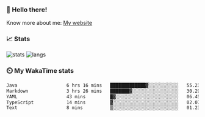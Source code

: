 ### 👋 Hello there!

Know more about me: [My website](https://onlyra1n.top)


### 📈 Stats

![stats](https://github-readme-stats.vercel.app/api?username=Fiz-Victor&theme=dracula&show_icons=true)
![langs](https://github-readme-stats.vercel.app/api/top-langs/?username=Fiz-Victor&theme=dracula&layout=compact)

### ⏲️ My WakaTime stats

<!--START_SECTION:waka-->

```txt
Java                  6 hrs 16 mins   █████████████▓░░░░░░░░░░░   55.23 %
Markdown              3 hrs 26 mins   ███████▓░░░░░░░░░░░░░░░░░   30.29 %
YAML                  43 mins         █▓░░░░░░░░░░░░░░░░░░░░░░░   06.45 %
TypeScript            14 mins         ▓░░░░░░░░░░░░░░░░░░░░░░░░   02.07 %
Text                  8 mins          ▒░░░░░░░░░░░░░░░░░░░░░░░░   01.23 %
```

<!--END_SECTION:waka-->
